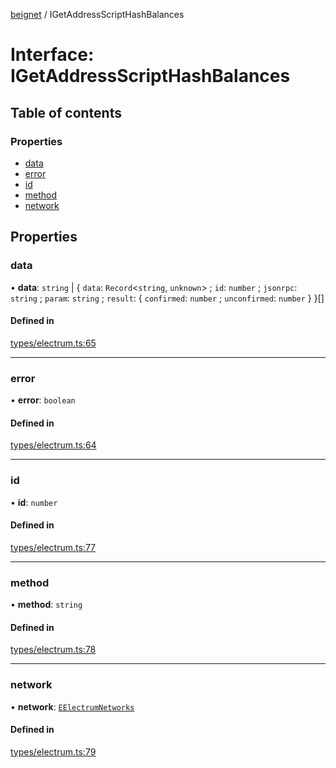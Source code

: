 [beignet](../README.md) / IGetAddressScriptHashBalances

# Interface: IGetAddressScriptHashBalances

## Table of contents

### Properties

- [data](IGetAddressScriptHashBalances.md#data)
- [error](IGetAddressScriptHashBalances.md#error)
- [id](IGetAddressScriptHashBalances.md#id)
- [method](IGetAddressScriptHashBalances.md#method)
- [network](IGetAddressScriptHashBalances.md#network)

## Properties

### data

• **data**: `string` \| { `data`: `Record`<`string`, `unknown`\> ; `id`: `number` ; `jsonrpc`: `string` ; `param`: `string` ; `result`: { `confirmed`: `number` ; `unconfirmed`: `number`  }  }[]

#### Defined in

[types/electrum.ts:65](https://github.com/synonymdev/beignet/blob/05d5011/src/types/electrum.ts#L65)

___

### error

• **error**: `boolean`

#### Defined in

[types/electrum.ts:64](https://github.com/synonymdev/beignet/blob/05d5011/src/types/electrum.ts#L64)

___

### id

• **id**: `number`

#### Defined in

[types/electrum.ts:77](https://github.com/synonymdev/beignet/blob/05d5011/src/types/electrum.ts#L77)

___

### method

• **method**: `string`

#### Defined in

[types/electrum.ts:78](https://github.com/synonymdev/beignet/blob/05d5011/src/types/electrum.ts#L78)

___

### network

• **network**: [`EElectrumNetworks`](../enums/EElectrumNetworks.md)

#### Defined in

[types/electrum.ts:79](https://github.com/synonymdev/beignet/blob/05d5011/src/types/electrum.ts#L79)
